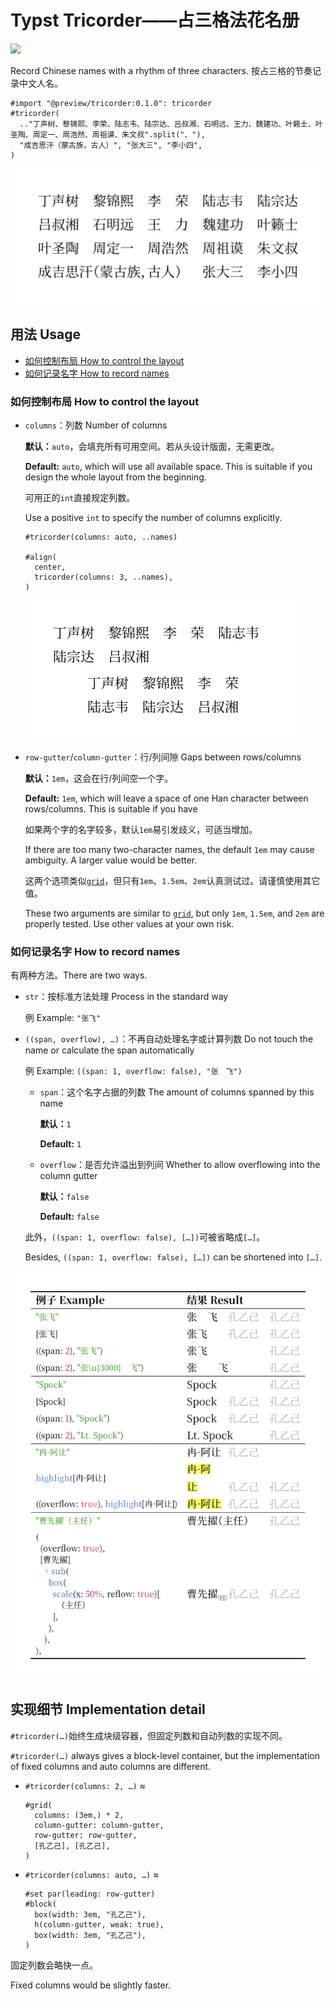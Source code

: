 # Typst Tricorder——占三格法花名册

<a href="https://typst.app/universe/package/tricorder">
    <img src="https://img.shields.io/badge/dynamic/xml?url=https%3A%2F%2Ftypst.app%2Funiverse%2Fpackage%2Ftricorder&query=%2Fhtml%2Fbody%2Fdiv%2Fmain%2Fdiv%5B2%5D%2Faside%2Fsection%5B2%5D%2Fdl%2Fdd%5B3%5D&logo=typst&label=Universe&color=%23239DAE" />
</a>

Record Chinese names with a rhythm of three characters.
按占三格的节奏记录中文人名。

```typst
#import "@preview/tricorder:0.1.0": tricorder
#tricorder(
  .."丁声树、黎锦熙、李荣、陆志韦、陆宗达、吕叔湘、石明远、王力、魏建功、叶籁士、叶圣陶、周定一、周浩然、周祖谟、朱文叔".split("、"),
  "成吉思汗（蒙古族，古人）", "张大三", "李小四",
)
```

![](./tests/readme/ref/1.png)

## 用法 Usage

- [如何控制布局 How to control the layout](#如何控制布局-how-to-control-the-layout)
- [如何记录名字 How to record names](#如何记录名字-how-to-record-names)

### 如何控制布局 How to control the layout

- `columns`：列数 Number of columns

  **默认：**`auto`，会填充所有可用空间。若从头设计版面，无需更改。

  **Default:** `auto`, which will use all available space. This is suitable if you design the whole layout from the beginning.

  可用正的`int`直接规定列数。

  Use a positive `int` to specify the number of columns explicitly.

  ```typst
  #tricorder(columns: auto, ..names)

  #align(
    center,
    tricorder(columns: 3, ..names),
  )
  ```

  ![](./tests/readme/ref/2.png)

- `row-gutter`/`column-gutter`：行/列间隙 Gaps between rows/columns

  **默认：**`1em`，这会在行/列间空一个字。

  **Default:** `1em`, which will leave a space of one Han character between rows/columns. This is suitable if you have

  如果两个字的名字较多，默认`1em`易引发歧义，可适当增加。

  If there are too many two-character names, the default `1em` may cause ambiguity. A larger value would be better.

  这两个选项类似[`grid`][grid-gutter]，但只有`1em`、`1.5em`、`2em`认真测试过。请谨慎使用其它值。

  These two arguments are similar to [`grid`][grid-gutter], but only `1em`, `1.5em`, and `2em` are properly tested. Use other values at your own risk.

  [grid-gutter]: https://typst.app/docs/reference/layout/grid/#parameters-column-gutter

### 如何记录名字 How to record names

有两种方法。There are two ways.

- `str`：按标准方法处理 Process in the standard way

  例 Example: `"张飞"`

- `((span, overflow), …)`：不再自动处理名字或计算列数 Do not touch the name or calculate the span automatically

  例 Example: `((span: 1, overflow: false), "张　飞")`

  - `span`：这个名字占据的列数 The amount of columns spanned by this name

    **默认：**`1`

    **Default:** `1`

  - `overflow`：是否允许溢出到列间 Whether to allow overflowing into the column gutter

    **默认：**`false`

    **Default:** `false`

  此外，`((span: 1, overflow: false), […])`可被省略成`[…]`。

  Besides, `((span: 1, overflow: false), […])` can be shortened into `[…]`.

![](./tests/readme/ref/3.png)

## 实现细节 Implementation detail

`#tricorder(…)`始终生成块级容器，但固定列数和自动列数的实现不同。

`#tricorder(…)` always gives a block-level container, but the implementation of fixed columns and auto columns are different.

- `#tricorder(columns: 2, …)` ≈

  ```typst
  #grid(
    columns: (3em,) * 2,
    column-gutter: column-gutter,
    row-gutter: row-gutter,
    [孔乙己], [孔乙己],
  )
  ```

- `#tricorder(columns: auto, …)` ≈

  ```typst
  #set par(leading: row-gutter)
  #block(
    box(width: 3em, "孔乙己"),
    h(column-gutter, weak: true),
    box(width: 3em, "孔乙己"),
  )
  ```

固定列数会略快一点。

Fixed columns would be slightly faster.

